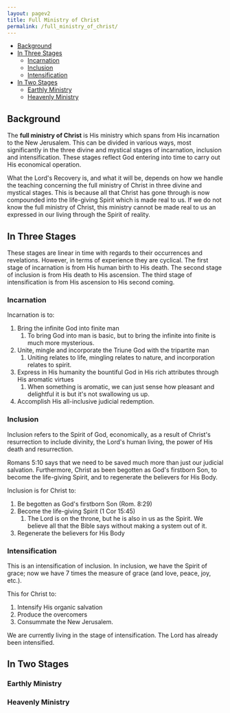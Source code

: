 ```yaml
---
layout: pagev2
title: Full Ministry of Christ
permalink: /full_ministry_of_christ/
---
```

- [Background](#background)
- [In Three Stages](#in-three-stages)
  - [Incarnation](#incarnation)
  - [Inclusion](#inclusion)
  - [Intensification](#intensification)
- [In Two Stages](#in-two-stages)
  - [Earthly Ministry](#earthly-ministry)
  - [Heavenly Ministry](#heavenly-ministry)

## Background

The **full ministry of Christ** is His ministry which spans from His incarnation to the New Jerusalem. This can be divided in various ways, most significantly in the three divine and mystical stages of incarnation, inclusion and intensification. These stages reflect God entering into time to carry out His economical operation.

What the Lord's Recovery is, and what it will be, depends on how we handle the teaching concerning the full ministry of Christ in three divine and mystical stages. This is because all that Christ has gone through is now compounded into the life-giving Spirit which is made real to us. If we do not know the full ministry of Christ, this ministry cannot be made real to us an expressed in our living through the Spirit of reality.

## In Three Stages

These stages are linear in time with regards to their occurrences and revelations. However, in terms of experience they are cyclical. The first stage of incarnation is from His human birth to His death. The second stage of inclusion is from His death to His ascension. The third stage of intensification is from His ascension to His second coming.

### Incarnation

Incarnation is to: 

1. Bring the infinite God into finite man
   1. To bring God into man is basic, but to bring the infinite into finite is much more mysterious.
2. Unite, mingle and incorporate the Triune God with the tripartite man
   1. Uniting relates to life, mingling relates to nature, and incorporation relates to spirit. 
3. Express in His humanity the bountiful God in His rich attributes through His aromatic virtues
   1. When something is aromatic, we can just sense how pleasant and delightful it is but it's not swallowing us up.
4. Accomplish His all-inclusive judicial redemption.

### Inclusion

Inclusion refers to the Spirit of God, economically, as a result of Christ's resurrection to include divinity, the Lord's human living, the power of His death and resurrection.

Romans 5:10 says that we need to be saved much more than just our judicial salvation. Furthermore, Christ as been begotten as God's firstborn Son, to become the life-giving Spirit, and to regenerate the believers for His Body.

Inclusion is for Christ to:
1. Be begotten as God's firstborn Son (Rom. 8:29)
2. Become the life-giving Spirit (1 Cor 15:45)
   1. The Lord is on the throne, but he is also in us as the Spirit. We believe all that the Bible says without making a system out of it.
3. Regenerate the believers for His Body

### Intensification

This is an intensification of inclusion. In inclusion, we have the Spirit of grace; now we have 7 times the measure of grace (and love, peace, joy, etc.). 

This for Christ to:
1. Intensify His organic salvation
2. Produce the overcomers
3. Consummate the New Jerusalem.

We are currently living in the stage of intensification. The Lord has already been intensified.

## In Two Stages

### Earthly Ministry

### Heavenly Ministry